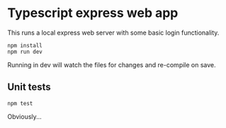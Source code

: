 # Typescript express web app

This runs a local express web server with some basic login functionality.

```
npm install
npm run dev
```

Running in dev will watch the files for changes and re-compile on save.

## Unit tests

```
npm test
```

Obviously...